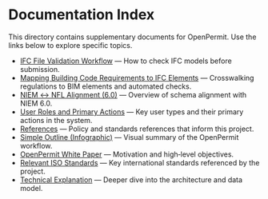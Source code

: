 # Documentation Index

This directory contains supplementary documents for OpenPermit. Use the links below to explore specific topics.

- [IFC File Validation Workflow](ifc_approval.md) — How to check IFC models before submission.
- [Mapping Building Code Requirements to IFC Elements](legal_standards_mapping.md) — Crosswalking regulations to BIM elements and automated checks.
- [NIEM ↔ NFL Alignment (6.0)](niem-alignment-6.0.md) — Overview of schema alignment with NIEM 6.0.
- [User Roles and Primary Actions](ui_roles.md) — Key user types and their primary actions in the system.
- [References](references.md) — Policy and standards references that inform this project.
- [Simple Outline (Infographic)](outline_infographic.html) — Visual summary of the OpenPermit workflow.
- [OpenPermit White Paper](white_paper.md) — Motivation and high‑level objectives.
- [Relevant ISO Standards](iso_standard.md) — Key international standards referenced by the project.
- [Technical Explanation](technical_explanation.md) — Deeper dive into the architecture and data model.
